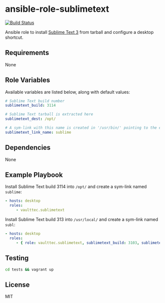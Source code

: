 ansible-role-sublimetext
========================
[![Build Status](https://travis-ci.org/vaulttec/ansible-role-sublimetext.svg?branch=master)](https://travis-ci.org/vaulttec/ansible-role-sublimetext)

Ansible role to install [Sublime Text 3](https://www.sublimetext.com/3) from tarball and configure a desktop shortcut.


Requirements
------------

None


Role Variables
--------------

Available variables are listed below, along with default values:

```yaml
# Sublime Text build number
sublimetext_build: 3114

# Sublime Text tarball is extracted here
sublimetext_dest: /opt/

# A sym-link with this name is created in '/usr/bin/' pointing to the exec 'sublime_text'
sublimetext_link_name: sublime
```


Dependencies
------------

None


Example Playbook
----------------

Install Sublime Text build 3114 into `/opt/` and create a sym-link named `sublime`:

```yaml
- hosts: desktop
  roles:
     - vaulttec.sublimetext
```

Install Sublime Text build 313 into `/usr/local/` and create a sym-link named `subl`:

```yaml
- hosts: desktop
  roles:
     - { role: vaulttec.sublimetext, sublimetext_build: 3103, sublimetext_dest: /usr/local/, sublimetext_link_name: subl }
```


Testing
-------

```bash
cd tests && vagrant up
```


License
-------

MIT
